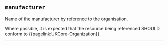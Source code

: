 ## `manufacturer`

Name of the manufacturer by reference to the organisation. 

Where possible, it is expected that the resource being referenced SHOULD conform to {{pagelink:UKCore-Organization}}.

---
